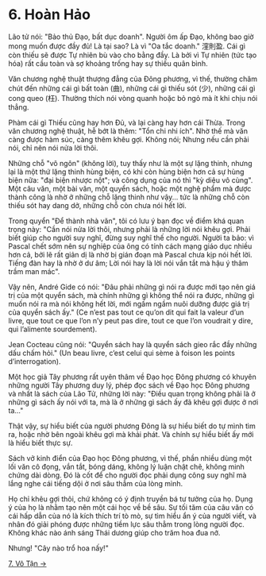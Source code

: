 # 6. Hoàn Hảo

Lão tử nói: "Bảo thủ Đạo, bất dục doanh". Người ôm ấp Đạo, không bao giờ mong
muốn được đầy đủ! Là tại sao? Là vì "Oa tắc doanh." 漥則盈. Cái gì còn thiếu sẽ
được Tự nhiên bù vào cho bằng đầy. Là bởi vì Tự nhiên (tức tạo hóa) rất cầu toàn
và sợ khoảng trống hay sự thiếu quân bình.

Văn chương nghệ thuật thượng đẳng của Đông phương, vì thế, thường chăm chút đến
những cái gì bất toàn (曲), những cái gì thiếu sót (少), những cái gì cong queo
(枉). Thường thích nói vòng quanh hoặc bỏ ngỏ mà ít khi chịu nói thẳng.

Phàm cái gì Thiếu cũng hay hơn Đủ, và lại càng hay hơn cái Thừa. Trong văn
chương nghệ thuật, hễ bớt là thêm: "Tổn chi nhi ích". Nhờ thế mà văn càng được
hàm súc, càng thêm khêu gợi. Không nói; Nhưng nếu cần phải nói, chỉ nên nói nửa
lời thôi.

Những chỗ "vô ngôn" (không lời), tuy thấy như là một sự lặng thinh, nhưng lại là
một thứ lặng thinh hùng biện, có khi còn hùng biện hơn cả sự hùng biện nữa: "đại
biện nhược nột"; và công dụng của nó thì "kỳ diệu vô cùng". Một câu văn, một bài
văn, một quyển sách, hoặc một nghệ phẩm mà được thành công là nhờ ở những chỗ
lặng thinh như vậy... tức là những chỗ còn thiếu sót hay dang dở, những chỗ còn
chưa nói hết lời.

Trong quyển "Để thành nhà văn", tôi có lưu ý bạn đọc về điểm khá quan trọng này:
"Cần nói nửa lời thôi, nhưng phải là những lời nói khêu gợi. Phải biết giúp cho
người suy nghĩ, đừng suy nghĩ thế cho người. Người ta bảo: vì Pascal chết sớm
nên sự nghiệp của ông có tính cách mạng giáo dục nhiều hơn cả, bởi lẽ rất giản
dị là nhờ bị gián đoạn mà Pascal chưa kịp nói hết lời. Tiếng đàn hay là nhờ ở dư
âm; Lời nói hay là lời nói vắn tắt mà hậu ý thâm trầm man mác".

Vậy nên, André Gide có nói: "Đâu phải những gì nói ra được mới tạo nên giá trị
của một quyển sách, mà chính những gì không thể nói ra được, những gì muốn nói
ra mà nói không hết lời, mới ngấm ngầm nuôi dưỡng được giá trị của quyển sách
ấy." (Ce n’est pas tout ce qu’on dit qui fait la valeur d’un livre, que tout ce
que l’on n’y peut pas dire, tout ce que l’on voudrait y dire, qui l’alimente
sourdement).

Jean Cocteau cũng nói: "Quyển sách hay là quyển sách gieo rắc đầy những dấu chấm
hỏi." (Un beau livre, c’est celui qui sème à foison les points d’interrogation).

Một học giả Tây phương rất uyên thâm về Đạo học Đông phương có khuyên những
người Tây phương duy lý, phép đọc sách về Đạo học Đông phương và nhất là sách
của Lão Tử, những lời này: "Điều quan trọng không phải là ở những gì sách ấy nói
với ta, mà là ở những gì sách ấy đã khêu gợi được ở nơi ta..."

Thật vậy, sự hiểu biết của người phương Đông là sự hiểu biết do tự mình tìm ra,
hoặc nhờ bên ngoài khêu gợi mà khải phát. Và chính sự hiểu biết ấy mới là hiểu
biết thực sự.

Sách vở kinh điển của Đạo học Đông phương, vì thế, phần nhiều dùng một lối văn
cô đọng, vắn tắt, bóng dáng, không lý luận chật chẽ, không minh chứng dài dòng.
Đó là cốt để cho người đọc phải dụng công suy nghĩ mà lắng nghe cái tiếng dội ở
nơi sâu thẳm của lòng mình.

Họ chỉ khêu gợi thôi, chứ không có ý định truyền bá tư tưởng của họ. Dụng ý của
họ là nhằm tạo nên một cái học về bề sâu. Sự tối tăm của câu văn có cái hấp dẫn
của nó là kích thích trí tò mò, sự tìm hiểu ẩn ý của người viết, và nhân đó giải
phóng được những tiềm lực sâu thẳm trong lòng người đọc. Không khác nào ánh sáng
Thái dương giúp cho trăm hoa đua nở.

Nhưng! "Cây nào trổ hoa nấy!"

[7. Vô Tận &rarr;](https://github.com/thaicuc/tinh-hoa-dao-hoc/blob/master/contents/07-vo-tan.md)
